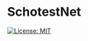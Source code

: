 # SchotestNet
[![License: MIT](https://img.shields.io/badge/License-MIT-yellow.svg)](https://opensource.org/licenses/MIT)

